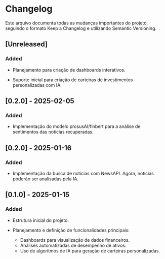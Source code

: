 # Changelog

Este arquivo documenta todas as mudanças importantes do projeto, seguindo o formato Keep a Changelog e utilizando Semantic Versioning.

## [Unreleased]

### Added

- Planejamento para criação de dashboards interativos.

- Suporte inicial para criação de carteiras de investimentos personalizadas com IA.

## [0.2.0] - 2025-02-05
### Added
- Implementação do modelo prosusAI/finbert para a análise de sentimentos das notícias recuperadas.

## [0.2.0] - 2025-01-16
### Added
- Implementação da busca de notícias com NewsAPI. Agora, notícias poderão ser analisadas pela IA.

## [0.1.0] - 2025-01-15

### Added

- Estrutura inicial do projeto.

- Planejamento e definição de funcionalidades principais:
  - Dashboards para visualização de dados financeiros.
  - Análises automatizadas de desempenho de ativos.
  - Uso de algoritmos de IA para geração de carteiras personalizadas.

